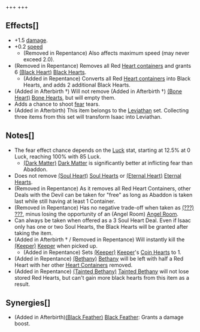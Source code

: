 +++
+++

Effects[]
---------


* +1.5 [damage](/wiki/Damage "Damage").
* +0.2 [speed](/wiki/Speed "Speed")
	+ (Removed in Repentance) Also affects maximum speed (may never exceed 2.0).
* (Removed in Repentance) Removes all Red [Heart containers](/wiki/Heart_container "Heart container") and grants 6 [(Black Heart)](/wiki/Black_Heart "Black Heart") [Black Hearts](/wiki/Black_Heart "Black Heart").
	+ (Added in Repentance) Converts all Red [Heart containers](/wiki/Heart_container "Heart container") into Black Hearts, and adds 2 additional Black Hearts.
* (Added in Afterbirth †) Will not remove (Added in Afterbirth †) [(Bone Heart)](/wiki/Bone_Heart "Bone Heart") [Bone Hearts](/wiki/Bone_Heart "Bone Heart"), but will empty them.
* Adds a chance to shoot [fear](/wiki/Fear "Fear") tears.
* (Added in Afterbirth) This item belongs to the [Leviathan](/wiki/Leviathan "Leviathan") set. Collecting three items from this set will transform Isaac into Leviathan.


Notes[]
-------


* The fear effect chance depends on the [Luck](/wiki/Luck "Luck") stat, starting at 12.5% at 0 Luck, reaching 100% with 85 Luck.
	+ [(Dark Matter)](/wiki/Dark_Matter "Dark Matter") [Dark Matter](/wiki/Dark_Matter "Dark Matter") is significantly better at inflicting fear than Abaddon.
* Does not remove [(Soul Heart)](/wiki/Soul_Heart "Soul Heart") [Soul Hearts](/wiki/Soul_Heart "Soul Heart") or [(Eternal Heart)](/wiki/Eternal_Heart "Eternal Heart") [Eternal Hearts](/wiki/Eternal_Heart "Eternal Heart").
* (Removed in Repentance) As it removes all Red Heart Containers, other Deals with the Devil can be taken for "free" as long as Abaddon is taken last while still having at least 1 Container.
* (Removed in Repentance) Has no negative trade-off when taken as  [(???)](/wiki/%3F%3F%3F_(Character) "???") [???](/wiki/%3F%3F%3F_(Character) "??? (Character)"), minus losing the opportunity of an (Angel Room) [Angel Room](/wiki/Angel_Room "Angel Room").
* Can always be taken when offered as a 3 Soul Heart Deal. Even if Isaac only has one or two Soul Hearts, the Black Hearts will be granted after taking the item.
* (Added in Afterbirth † / Removed in Repentance) Will instantly kill the  [(Keeper)](/wiki/Keeper "Keeper") [Keeper](/wiki/Keeper "Keeper") when picked up.
	+ (Added in Repentance) Sets  [(Keeper)](/wiki/Keeper "Keeper") [Keeper](/wiki/Keeper "Keeper")'s [Coin Hearts](/wiki/Coin_Heart "Coin Heart") to 1.
* (Added in Repentance)  [(Bethany)](/wiki/Bethany "Bethany") [Bethany](/wiki/Bethany "Bethany") will be left with half a Red Heart with her other [Heart Containers](/wiki/Heart_Container "Heart Container") removed.
* (Added in Repentance)  [(Tainted Bethany)](/wiki/Tainted_Bethany "Tainted Bethany") [Tainted Bethany](/wiki/Tainted_Bethany "Tainted Bethany") will not lose stored Red Hearts, but can't gain more black hearts from this item as a result.


Synergies[]
-----------


* (Added in Afterbirth)[(Black Feather)](/wiki/Black_Feather "Black Feather") [Black Feather](/wiki/Black_Feather "Black Feather"): Grants a damage boost.


